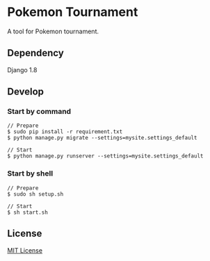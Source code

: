 # Pokemon Tournament
A tool for Pokemon tournament.

## Dependency
Django 1.8

## Develop

### Start by command
```shell
// Prepare
$ sudo pip install -r requirement.txt
$ python manage.py migrate --settings=mysite.settings_default

// Start
$ python manage.py runserver --settings=mysite.settings_default
```

### Start by shell
```shell
// Prepare
$ sudo sh setup.sh

// Start
$ sh start.sh
```

## License
[MIT License](http://sunoru.mit-license.org/)

